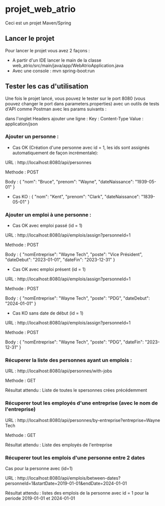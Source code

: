 # projet_web_atrio

Ceci est un projet Maven/Spring

## Lancer le projet
Pour lancer le projet vous avez 2 façons : 

- A partir d'un IDE lancer le main de la classe web_atrio/src/main/java/app/WebAtrioApplication.java
- Avec une console : mvn spring-boot:run

## Tester les cas d'utilisation

Une fois le projet lancé, vous pouvez le tester sur le port 8080 (vous pouvez changer le port dans parameters.properties) avec un outils de tests d'API comme Postman avec les params suivants :

dans l'onglet Headers ajouter une ligne :
Key : Content-Type
Value : application/json

### Ajouter un personne :
- Cas OK (Création d'une personne avec id = 1, les ids sont assignés automatiquement de façon incrémentale):


URL : http://localhost:8080/api/personnes

Methode : POST


Body : 
{
  "nom": "Bruce",
  "prenom": "Wayne",
  "dateNaissance": "1939-05-01"
}

- Cas KO :
{
  "nom": "Kent",
  "prenom": "Clark",
  "dateNaissance": "1839-05-01"
}

### Ajouter un emploi à une personne :
- Cas OK avec emploi passé  (id = 1)

URL : http://localhost:8080/api/emplois/assign?personneId=1

Methode : POST

Body :
{
  "nomEntreprise": "Wayne Tech",
  "poste": "Vice Président",
  "dateDebut": "2023-01-01",
  "dateFin": "2023-12-31"
}


- Cas OK avec emploi présent  (id = 1)

URL : http://localhost:8080/api/emplois/assign?personneId=1

Methode : POST

Body :
{
  "nomEntreprise": "Wayne Tech",
  "poste": "PDG",
  "dateDebut": "2024-01-01"
}

- Cas KO sans date de début (id = 1)

URL : http://localhost:8080/api/emplois/assign?personneId=1

Methode : POST

Body :
{
  "nomEntreprise": "Wayne Tech",
  "poste": "PDG",
  "dateFin": "2023-12-31"
}

### Récuperer la liste des personnes ayant un emplois :

URL : http://localhost:8080/api/personnes/with-jobs

Methode : GET

Résultat attendu : Liste de toutes le spersonnes crées précédemment 

### Récuperer tout les employés d'une entreprise (avec le nom de l'entreprise)

URL : http://localhost:8080/api/personnes/by-entreprise?entreprise=Wayne Tech

Methode : GET

Résultat attendu : Liste des employés de l'entreprise

### Récuperer tout les emplois d'une personne entre 2 dates

Cas pour la personne avec (id=1)

URL : http://localhost:8080/api/emplois/between-dates?personneId=1&startDate=2019-01-01&endDate=2024-01-01

Résultat attendu : listes des emplois de la personne avec id = 1 pour la periode 2019-01-01 et 2024-01-01

